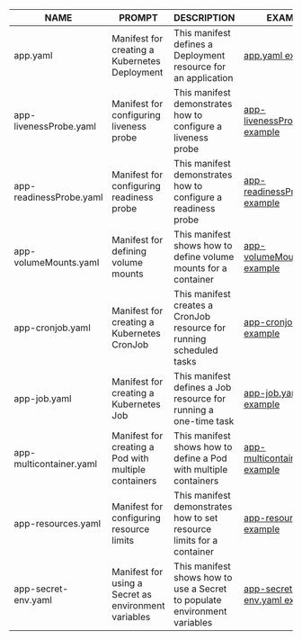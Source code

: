 | NAME                  | PROMPT                                           | DESCRIPTION                                                         | EXAMPLE                                                            |
|-----------------------|--------------------------------------------------|---------------------------------------------------------------------|--------------------------------------------------------------------|
| app.yaml              | Manifest for creating a Kubernetes Deployment     | This manifest defines a Deployment resource for an application       | [app.yaml example](yaml/app.yaml)                    |
| app-livenessProbe.yaml | Manifest for configuring liveness probe           | This manifest demonstrates how to configure a liveness probe        | [app-livenessProbe.yaml example](yaml/app-livenessProbe.yaml) |
| app-readinessProbe.yaml| Manifest for configuring readiness probe          | This manifest demonstrates how to configure a readiness probe       | [app-readinessProbe.yaml example](yaml/app-readinessProbe.yaml) |
| app-volumeMounts.yaml  | Manifest for defining volume mounts               | This manifest shows how to define volume mounts for a container     | [app-volumeMounts.yaml example](yaml/app-volumeMounts.yaml) |
| app-cronjob.yaml      | Manifest for creating a Kubernetes CronJob        | This manifest creates a CronJob resource for running scheduled tasks| [app-cronjob.yaml example](yaml/app-cronjob.yaml)    |
| app-job.yaml          | Manifest for creating a Kubernetes Job            | This manifest defines a Job resource for running a one-time task    | [app-job.yaml example](yaml/app-job.yaml)            |
| app-multicontainer.yaml| Manifest for creating a Pod with multiple containers| This manifest shows how to define a Pod with multiple containers    | [app-multicontainer.yaml example](yaml/app-multicontainer.yaml) |
| app-resources.yaml    | Manifest for configuring resource limits          | This manifest demonstrates how to set resource limits for a container | [app-resources.yaml example](yaml/app-resources.yaml) |
| app-secret-env.yaml   | Manifest for using a Secret as environment variables| This manifest shows how to use a Secret to populate environment variables | [app-secret-env.yaml example](yaml/app-secret-env.yaml) |

